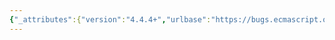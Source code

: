 ```yaml
---
{"_attributes":{"version":"4.4.4+","urlbase":"https://bugs.ecmascript.org/","maintainer":"dherman@mozilla.com"},"bug":{"bug_id":662,"creation_ts":"2012-09-27 18:57:00 -0700","short_desc":"Specify At-Name per Sept 18 Resolution","delta_ts":"2013-10-26 17:53:15 -0700","product":"Draft for 6th Edition","component":"new feature","version":"Rev 10: September 27, 2012 Draft","rep_platform":"All","op_sys":"All","bug_status":"RESOLVED","resolution":"WONTFIX","priority":"Normal","bug_severity":"enhancement","everconfirmed":true,"reporter":{"uid":"waldron.rick","name":"Rick Waldron"},"assigned_to":{"uid":"allen","name":"Allen Wirfs-Brock"},"cc":"waldron.rick","long_desc":[{"commentid":1621,"comment_count":0,"who":{"uid":"waldron.rick","name":"Rick Waldron"},"bug_when":"2012-09-27 18:57:27 -0700","thetext":"Proposal document\n\nhttps://members.ecma-international.org/get.php?group=TC39&file=2012_sub_tc39-2012-066.pdf"},{"commentid":1622,"comment_count":1,"who":{"uid":"waldron.rick","name":"Rick Waldron"},"bug_when":"2012-09-27 18:58:15 -0700","thetext":"- Need private binding, including: statement form, import and export.\n- Need private prefix form on class methods on object literal props and methods\n- \"public\" in addition to private, but need to choose keyword\n- dot notation, expression form"},{"commentid":5991,"comment_count":2,"who":{"uid":"allen","name":"Allen Wirfs-Brock"},"bug_when":"2013-10-26 17:46:46 -0700","thetext":"at names were dropped"},{"commentid":5993,"comment_count":3,"who":{"uid":"waldron.rick","name":"Rick Waldron"},"bug_when":"2013-10-26 17:53:15 -0700","thetext":"Blast from the past. It's too bad, I thought this was a nice addition."}]}}
---
```

